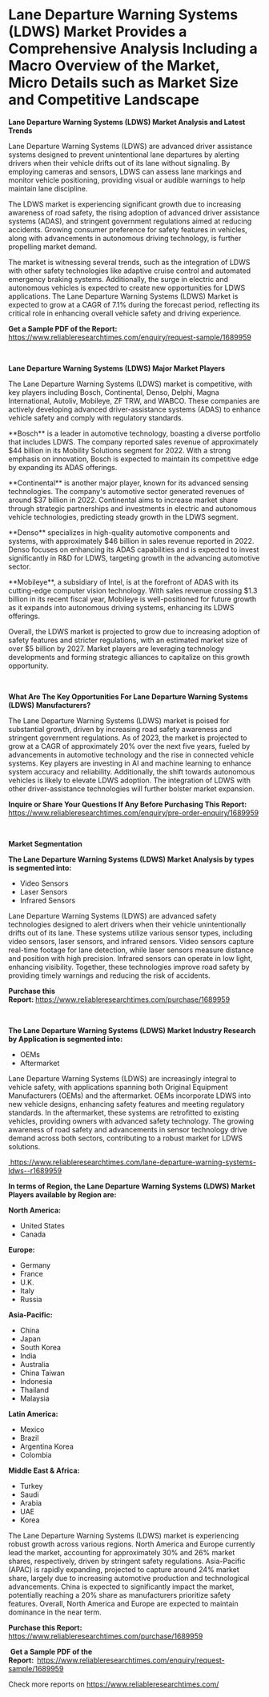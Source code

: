 <p><h1>Lane Departure Warning Systems (LDWS) Market Provides a Comprehensive Analysis Including a Macro Overview of the Market, Micro Details such as Market Size and Competitive Landscape</h1></p><p><strong>Lane Departure Warning Systems (LDWS) Market Analysis and Latest Trends</strong></p>
<p><p>Lane Departure Warning Systems (LDWS) are advanced driver assistance systems designed to prevent unintentional lane departures by alerting drivers when their vehicle drifts out of its lane without signaling. By employing cameras and sensors, LDWS can assess lane markings and monitor vehicle positioning, providing visual or audible warnings to help maintain lane discipline. </p><p>The LDWS market is experiencing significant growth due to increasing awareness of road safety, the rising adoption of advanced driver assistance systems (ADAS), and stringent government regulations aimed at reducing accidents. Growing consumer preference for safety features in vehicles, along with advancements in autonomous driving technology, is further propelling market demand. </p><p>The market is witnessing several trends, such as the integration of LDWS with other safety technologies like adaptive cruise control and automated emergency braking systems. Additionally, the surge in electric and autonomous vehicles is expected to create new opportunities for LDWS applications. The Lane Departure Warning Systems (LDWS) Market is expected to grow at a CAGR of 7.1% during the forecast period, reflecting its critical role in enhancing overall vehicle safety and driving experience.</p></p>
<p><strong>Get a Sample PDF of the Report:&nbsp;</strong> <a href="https://www.reliableresearchtimes.com/enquiry/request-sample/1689959?utm_campaign=3287&utm_medium=2&utm_source=Github&utm_content=ia&utm_term=26032025&utm_id=lane-departure-warning-systems-ldws">https://www.reliableresearchtimes.com/enquiry/request-sample/1689959</a></p>
<p>&nbsp;</p>
<p><strong>Lane Departure Warning Systems (LDWS) Major Market Players</strong></p>
<p><p>The Lane Departure Warning Systems (LDWS) market is competitive, with key players including Bosch, Continental, Denso, Delphi, Magna International, Autoliv, Mobileye, ZF TRW, and WABCO. These companies are actively developing advanced driver-assistance systems (ADAS) to enhance vehicle safety and comply with regulatory standards.</p><p>**Bosch** is a leader in automotive technology, boasting a diverse portfolio that includes LDWS. The company reported sales revenue of approximately $44 billion in its Mobility Solutions segment for 2022. With a strong emphasis on innovation, Bosch is expected to maintain its competitive edge by expanding its ADAS offerings.</p><p>**Continental** is another major player, known for its advanced sensing technologies. The company's automotive sector generated revenues of around $37 billion in 2022. Continental aims to increase market share through strategic partnerships and investments in electric and autonomous vehicle technologies, predicting steady growth in the LDWS segment.</p><p>**Denso** specializes in high-quality automotive components and systems, with approximately $46 billion in sales revenue reported in 2022. Denso focuses on enhancing its ADAS capabilities and is expected to invest significantly in R&D for LDWS, targeting growth in the advancing automotive sector.</p><p>**Mobileye**, a subsidiary of Intel, is at the forefront of ADAS with its cutting-edge computer vision technology. With sales revenue crossing $1.3 billion in its recent fiscal year, Mobileye is well-positioned for future growth as it expands into autonomous driving systems, enhancing its LDWS offerings.</p><p>Overall, the LDWS market is projected to grow due to increasing adoption of safety features and stricter regulations, with an estimated market size of over $5 billion by 2027. Market players are leveraging technology developments and forming strategic alliances to capitalize on this growth opportunity.</p></p>
<p>&nbsp;</p>
<p><strong>What Are The Key Opportunities For Lane Departure Warning Systems (LDWS) Manufacturers?</strong></p>
<p><p>The Lane Departure Warning Systems (LDWS) market is poised for substantial growth, driven by increasing road safety awareness and stringent government regulations. As of 2023, the market is projected to grow at a CAGR of approximately 20% over the next five years, fueled by advancements in automotive technology and the rise in connected vehicle systems. Key players are investing in AI and machine learning to enhance system accuracy and reliability. Additionally, the shift towards autonomous vehicles is likely to elevate LDWS adoption. The integration of LDWS with other driver-assistance technologies will further bolster market expansion.</p></p>
<p><strong>Inquire or Share Your Questions If Any Before Purchasing This Report:</strong> <a href="https://www.reliableresearchtimes.com/enquiry/pre-order-enquiry/1689959?utm_campaign=3287&utm_medium=2&utm_source=Github&utm_content=ia&utm_term=26032025&utm_id=lane-departure-warning-systems-ldws">https://www.reliableresearchtimes.com/enquiry/pre-order-enquiry/1689959</a></p>
<p>&nbsp;</p>
<p><strong>Market Segmentation</strong></p>
<p><strong>The Lane Departure Warning Systems (LDWS) Market Analysis by types is segmented into:</strong></p>
<p><ul><li>Video Sensors</li><li>Laser Sensors</li><li>Infrared Sensors</li></ul></p>
<p><p>Lane Departure Warning Systems (LDWS) are advanced safety technologies designed to alert drivers when their vehicle unintentionally drifts out of its lane. These systems utilize various sensor types, including video sensors, laser sensors, and infrared sensors. Video sensors capture real-time footage for lane detection, while laser sensors measure distance and position with high precision. Infrared sensors can operate in low light, enhancing visibility. Together, these technologies improve road safety by providing timely warnings and reducing the risk of accidents.</p></p>
<p><strong>Purchase this Report:&nbsp;</strong><a href="https://www.reliableresearchtimes.com/purchase/1689959?utm_campaign=3287&utm_medium=2&utm_source=Github&utm_content=ia&utm_term=26032025&utm_id=lane-departure-warning-systems-ldws">https://www.reliableresearchtimes.com/purchase/1689959</a></p>
<p>&nbsp;</p>
<p><strong>The Lane Departure Warning Systems (LDWS) Market Industry Research by Application is segmented into:</strong></p>
<p><ul><li>OEMs</li><li>Aftermarket</li></ul></p>
<p><p>Lane Departure Warning Systems (LDWS) are increasingly integral to vehicle safety, with applications spanning both Original Equipment Manufacturers (OEMs) and the aftermarket. OEMs incorporate LDWS into new vehicle designs, enhancing safety features and meeting regulatory standards. In the aftermarket, these systems are retrofitted to existing vehicles, providing owners with advanced safety technology. The growing awareness of road safety and advancements in sensor technology drive demand across both sectors, contributing to a robust market for LDWS solutions.</p></p>
<p><a href="https://www.reliableresearchtimes.com/lane-departure-warning-systems-ldws--r1689959?utm_campaign=3287&utm_medium=2&utm_source=Github&utm_content=ia&utm_term=26032025&utm_id=lane-departure-warning-systems-ldws">&nbsp;https://www.reliableresearchtimes.com/lane-departure-warning-systems-ldws--r1689959</a></p>
<p><strong>In terms of Region, the Lane Departure Warning Systems (LDWS) Market Players available by Region are:</strong></p>
<p>
    <p> <strong> North America: </strong>
        <ul>
            <li>United States</li>
            <li>Canada</li>
        </ul>
        </p> 
    <p> <strong> Europe: </strong>
        <ul>
            <li>Germany</li>
            <li>France</li>
            <li>U.K.</li>
            <li>Italy</li>
            <li>Russia</li>
        </ul>
        </p> 
    <p> <strong> Asia-Pacific: </strong>
        <ul>
            <li>China</li>
            <li>Japan</li>
            <li>South Korea</li>
            <li>India</li>
            <li>Australia</li>
            <li>China Taiwan</li>
            <li>Indonesia</li>
            <li>Thailand</li>
            <li>Malaysia</li>
        </ul>
        </p> 
    <p> <strong> Latin America: </strong>
        <ul>
            <li>Mexico</li>
            <li>Brazil</li>
            <li>Argentina Korea</li>
            <li>Colombia</li>
        </ul>
        </p> 
    <p> <strong> Middle East & Africa: </strong>
        <ul>
            <li>Turkey</li>
            <li>Saudi</li>
            <li>Arabia</li>
            <li>UAE</li>
            <li>Korea</li>
        </ul>
    </p>
    </p>
<p><p>The Lane Departure Warning Systems (LDWS) market is experiencing robust growth across various regions. North America and Europe currently lead the market, accounting for approximately 30% and 26% market shares, respectively, driven by stringent safety regulations. Asia-Pacific (APAC) is rapidly expanding, projected to capture around 24% market share, largely due to increasing automotive production and technological advancements. China is expected to significantly impact the market, potentially reaching a 20% share as manufacturers prioritize safety features. Overall, North America and Europe are expected to maintain dominance in the near term.</p></p>
<p><strong>Purchase this Report: </strong><a href="https://www.reliableresearchtimes.com/purchase/1689959?utm_campaign=3287&utm_medium=2&utm_source=Github&utm_content=ia&utm_term=26032025&utm_id=lane-departure-warning-systems-ldws">https://www.reliableresearchtimes.com/purchase/1689959</a></p>
<p>&nbsp;<strong>Get a Sample PDF of the Report:&nbsp;&nbsp;</strong><a href="https://www.reliableresearchtimes.com/enquiry/request-sample/1689959?utm_campaign=3287&utm_medium=2&utm_source=Github&utm_content=ia&utm_term=26032025&utm_id=lane-departure-warning-systems-ldws">https://www.reliableresearchtimes.com/enquiry/request-sample/1689959</a></p>
<p><strong></strong></p>
<p>Check more reports on <a href="https://www.reliableresearchtimes.com/?utm_campaign=3287&utm_medium=2&utm_source=Github&utm_content=ia&utm_term=26032025&utm_id=lane-departure-warning-systems-ldws">https://www.reliableresearchtimes.com/</a></p>